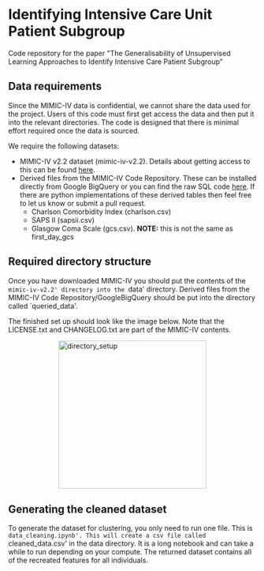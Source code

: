 # Identifying Intensive Care Unit Patient Subgroup
Code repository for the paper "The Generalisability of Unsupervised Learning Approaches to Identify Intensive Care Patient Subgroup"

## Data requirements
Since the MIMIC-IV data is confidential, we cannot share the data used for the project. Users of this code must first get access the data and then put it into the relevant directories. The code is designed that there is minimal effort required once the data is sourced.

We require the following datasets:

* MIMIC-IV v2.2 dataset (mimic-iv-v2.2). Details about getting access to this can be found [here](https://physionet.org/content/mimiciv/2.2/).
* Derived files from the MIMIC-IV Code Repository. These can be installed directly from Google BigQuery or you can find the raw SQL code [here](https://github.com/MIT-LCP/mimic-code/tree/main/mimic-iv). If there are python implementations of these derived tables then feel free to let us know or submit a pull request. 
    * Charlson Comorbidity Index (charlson.csv)
    * SAPS II (sapsii.csv)
    * Glasgow Coma Scale (gcs.csv). **NOTE:** this is not the same as first_day_gcs

## Required directory structure
Once you have downloaded MIMIC-IV you should put the contents of the `mimic-iv-v2.2' directory into the `data' directory. Derived files from the MIMIC-IV Code Repository/GoogleBigQuery should be put into the directory called `queried_data'.

The finished set up should look like the image below. Note that the LICENSE.txt and CHANGELOG.txt are part of the MIMIC-IV contents.

<img src="https://github.com/HarryMayne/Identifying-Intensive-Care-Unit-Patient-Subgroup/assets/115154632/7fda6c76-8e56-4638-8984-f417661840f4" alt="directory_setup" width="300" style="display:block; margin-left:auto; margin-right:auto"/>

## Generating the cleaned dataset 
To generate the dataset for clustering, you only need to run one file. This is `data_cleaning.ipynb'. This will create a csv file called `cleaned_data.csv' in the data directory. It is a long notebook and can take a while to run depending on your compute. The returned dataset contains all of the recreated features for all individuals. 
